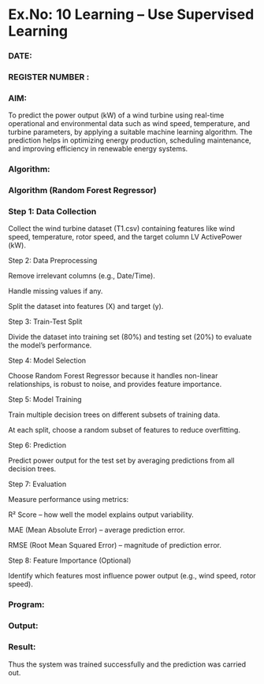 # Ex.No: 10 Learning – Use Supervised Learning  
### DATE:                                                                            
### REGISTER NUMBER : 
### AIM: 

To predict the power output (kW) of a wind turbine using real-time operational and environmental data such as wind speed, temperature, and turbine parameters, by applying a suitable machine learning algorithm. The prediction helps in optimizing energy production, scheduling maintenance, and improving efficiency in renewable energy systems.

###  Algorithm:

### Algorithm (Random Forest Regressor)

### Step 1: Data Collection

Collect the wind turbine dataset (T1.csv) containing features like wind speed, temperature, rotor speed, and the target column LV ActivePower (kW).

Step 2: Data Preprocessing

Remove irrelevant columns (e.g., Date/Time).

Handle missing values if any.

Split the dataset into features (X) and target (y).

Step 3: Train-Test Split

Divide the dataset into training set (80%) and testing set (20%) to evaluate the model’s performance.

Step 4: Model Selection

Choose Random Forest Regressor because it handles non-linear relationships, is robust to noise, and provides feature importance.

Step 5: Model Training

Train multiple decision trees on different subsets of training data.

At each split, choose a random subset of features to reduce overfitting.

Step 6: Prediction

Predict power output for the test set by averaging predictions from all decision trees.

Step 7: Evaluation

Measure performance using metrics:

R² Score – how well the model explains output variability.

MAE (Mean Absolute Error) – average prediction error.

RMSE (Root Mean Squared Error) – magnitude of prediction error.

Step 8: Feature Importance (Optional)

Identify which features most influence power output (e.g., wind speed, rotor speed).

### Program:


### Output:


### Result:
Thus the system was trained successfully and the prediction was carried out.
